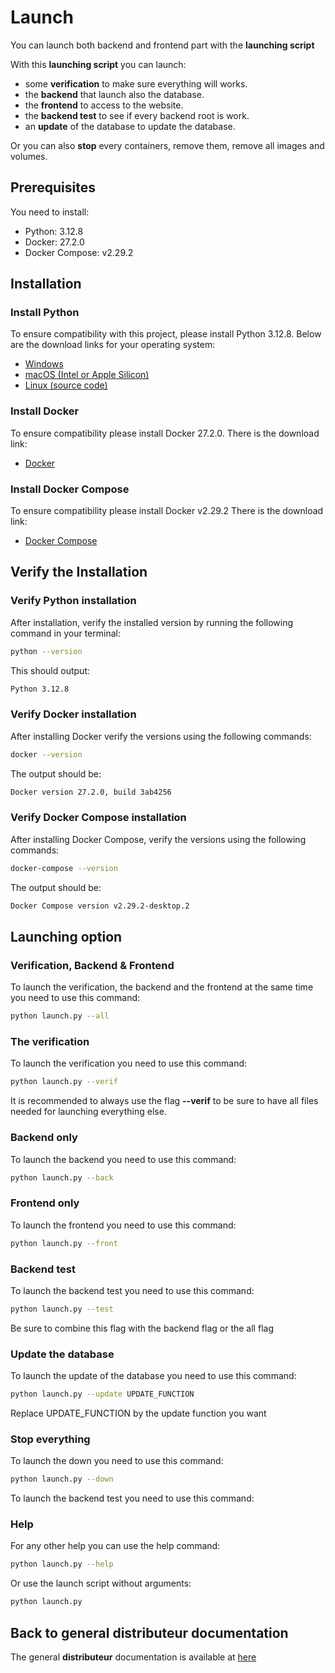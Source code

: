 # Launch

You can launch both backend and frontend part with the **launching script**

With this **launching script** you can launch:

- some **verification** to make sure everything will works.
- the **backend** that launch also the database.
- the **frontend** to access to the website.
- the **backend test** to see if every backend root is work.
- an **update** of the database to update the database.

Or you can also **stop** every containers, remove them, remove all images and volumes.

## Prerequisites

You need to install:

- Python: 3.12.8
- Docker: 27.2.0
- Docker Compose: v2.29.2

## Installation

### Install Python

To ensure compatibility with this project, please install Python 3.12.8. Below are the download links for your operating system:

- [Windows](https://www.python.org/ftp/python/3.12.8/python-3.12.8-amd64.exe)
- [macOS (Intel or Apple Silicon)](https://www.python.org/ftp/python/3.12.8/python-3.12.8-macosx10.9.pkg)
- [Linux (source code)](https://www.python.org/ftp/python/3.12.8/Python-3.12.8.tgz)

### Install Docker

To ensure compatibility please install Docker 27.2.0. There is the download link:

- [Docker](https://www.docker.com/products/docker-desktop)

### Install Docker Compose

To ensure compatibility please install Docker v2.29.2 There is the download link:

- [Docker Compose](https://docs.docker.com/compose/install/)

## Verify the Installation

### Verify Python installation

After installation, verify the installed version by running the following command in your terminal:

```bash
python --version
```

This should output:

```bash
Python 3.12.8
```

### Verify Docker installation

After installing Docker verify the versions using the following commands:

```bash
docker --version
```

The output should be:

```bash
Docker version 27.2.0, build 3ab4256
```

### Verify Docker Compose installation

After installing Docker Compose, verify the versions using the following commands:

```bash
docker-compose --version
```

The output should be:

```bash
Docker Compose version v2.29.2-desktop.2
```

## Launching option

### Verification, Backend & Frontend

To launch the verification, the backend and the frontend at the same time you need to use this command:

```bash
python launch.py --all
```

### The verification

To launch the verification you need to use this command:

```bash
python launch.py --verif
```

It is recommended to always use the flag **--verif** to be sure to have all files needed for launching everything else.

### Backend only

To launch the backend you need to use this command:

```bash
python launch.py --back
```

### Frontend only

To launch the frontend you need to use this command:

```bash
python launch.py --front
```

### Backend test

To launch the backend test you need to use this command:

```bash
python launch.py --test
```

Be sure to combine this flag with the backend flag or the all flag

### Update the database

To launch the update of the database you need to use this command:

```bash
python launch.py --update UPDATE_FUNCTION
```

Replace UPDATE_FUNCTION by the update function you want

### Stop everything

To launch the down you need to use this command:

```bash
python launch.py --down
```

To launch the backend test you need to use this command:

### Help

For any other help you can use the help command:

```bash
python launch.py --help
```

Or use the launch script without arguments:

```bash
python launch.py
```

## Back to general **distributeur** documentation

The general **distributeur** documentation is available at [here](Readme.md)
